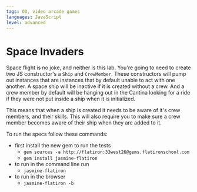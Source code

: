 ```yaml
---
tags: OO, video arcade games
languages: JavaScript
level: advanced
---
```


# Space Invaders
Space flight is no joke, and neither is this lab.  You're going to need to create two JS constructor's a `Ship` and `CrewMember`. These constructors will pump out instances that are instances that by default unable to act with one another.  A space ship will be inactive if it is created without a crew.  And a crew member by default will be hanging out in the Cantina looking for a ride if they were not put inside a ship when it is initialized.

This means that when a ship is created it needs to be aware of it's crew members, and their skills.  This will also require you to make sure a crew member becomes aware of their ship when they are added to it.

To run the specs follow these commands:
- first install the new gem to run the tests
  - `gem sources -a http://flatiron:33west26@gems.flatironschool.com`
  - `gem install jasmine-flatiron`
- to run in the command line run
  -  `jasmine-flatiron`
- to run in the browser
  - `jasmine-flatiron -b`
 
 

